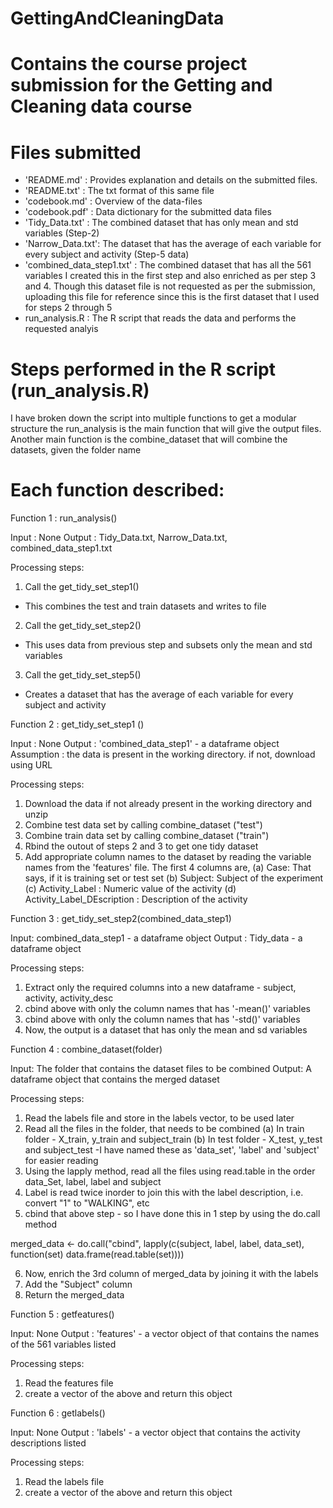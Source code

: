 GettingAndCleaningData
======================

Contains the course project submission for the Getting and Cleaning data course
==================================================================

Files submitted
=========================================

- 'README.md' : Provides explanation and details on the submitted files. 
- 'README.txt' : The txt format of this same file
- 'codebook.md' : Overview of the data-files
- 'codebook.pdf' : Data dictionary for the submitted data files
- 'Tidy_Data.txt' : The combined dataset that has only mean and std variables (Step-2)
- 'Narrow_Data.txt': The dataset that has the average of each variable for every 
		     subject and activity	 (Step-5 data)
- 'combined_data_step1.txt' : The combined dataset that has all the 561 variables
			      I created this in the first step and also enriched
			      as per step 3 and 4. Though this dataset file is not 
			      requested as per the submission, uploading this file 
			      for reference since this is the first dataset that I used for steps 2 through 5
- run_analysis.R : The R script that reads the data and performs the requested analyis

Steps performed in the R script (run_analysis.R)
======================================================

I have broken down the script into multiple functions to get a modular structure 
the run_analysis is the main function that will give the output files.
Another main function is the combine_dataset that will combine the datasets, given the folder name


Each function described:
============================
Function 1 : run_analysis()

Input : None
Output : Tidy_Data.txt, Narrow_Data.txt, combined_data_step1.txt

Processing steps:
1. Call the get_tidy_set_step1() 
 - This combines the test and train datasets and writes to file
2. Call the get_tidy_set_step2() 
- This uses data from previous step and subsets only the mean and std variables
3. Call the get_tidy_set_step5() 
- Creates a dataset that has the average of each variable for every subject and activity


Function 2 : get_tidy_set_step1 () 

Input : None
Output : 'combined_data_step1' - a dataframe object
Assumption : the data is present in the working directory. if not, download using URL

Processing steps:
1. Download the data if not already present in the working directory and unzip
2. Combine test data set by calling combine_dataset ("test")
3. Combine train data set by calling combine_dataset ("train")
4. Rbind the outout of steps 2 and 3 to get one tidy dataset
5. Add appropriate column names to the dataset by reading the 
variable names from the 'features' file. The first 4 columns are,
(a) Case: That says, if it is training set or test set
(b) Subject: Subject of the experiment
(c) Activity_Label : Numeric value of the activity
(d) Activity_Label_DEscription : Description of the activity


Function 3 : get_tidy_set_step2(combined_data_step1)  

Input: combined_data_step1 - a dataframe object
Output : Tidy_data - a dataframe object

Processing steps:
1. Extract only the required columns into a new dataframe - subject, activity, activity_desc
2. cbind above with only the column names that has '-mean()' variables
3. cbind above with only the column names that has '-std()' variables
4. Now, the output is a dataset that has only the mean and sd variables 

Function 4 : combine_dataset(folder)

Input: The folder that contains the dataset files to be combined
Output: A dataframe object that contains the merged dataset 

Processing steps:
1. Read the labels file and store in the labels vector, to be used later
2. Read all the files in the folder, that needs to be combined
 (a) In train folder - X_train, y_train and subject_train
 (b) In test folder - X_test, y_test and subject_test
 -I have named these as 'data_set', 'label' and 'subject' for easier reading
3. Using the lapply method, read all the files using read.table in the order data_Set, label, label and subject
4. Label is read twice inorder to join this with the label description, 
   i.e. convert "1" to "WALKING", etc
5. cbind that above step - so I have done this in 1 step by using the do.call method

merged_data <- do.call("cbind", 
                  lapply(c(subject, label, label, data_set),
                         function(set) data.frame(read.table(set))))
 
6. Now, enrich the 3rd column of merged_data by joining it with the labels
7. Add the "Subject" column
8. Return the merged_data 

Function 5 : getfeatures()

Input: None
Output : 'features' - a vector object of that contains the names of the 561 variables listed

Processing steps:
1. Read the features file
2. create a vector of the above and return this object

Function 6 : getlabels()

Input: None
Output : 'labels' - a vector object that contains the activity descriptions listed

Processing steps:
1. Read the labels file
2. create a vector of the above and return this object
